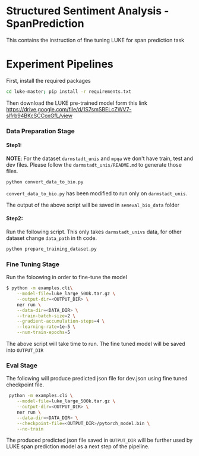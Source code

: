 #  Structured Sentiment Analysis -SpanPrediction
This contains the instruction of fine tuning LUKE for span prediction task
# Experiment Pipelines

First, install the required packages

```sh
cd luke-master; pip install -r requirements.txt
```
Then download the LUKE pre-trained model form this link https://drive.google.com/file/d/1S7smSBELcZWV7-slfrb94BKcSCCoxGfL/view


### Data Preparation Stage
#### Step1: 
**NOTE**: 
For the dataset `darmstadt_unis` and `mpqa` we don't have train, test and dev files. Please follow the `darmstadt_unis/README.md` to generate those files. 
```bash
python convert_data_to_bio.py
```
`convert_data_to_bio.py` has been modified to run only on `darmstadt_unis`.

The output of the above script will be saved in ``semeval_bio_data`` folder
#### Step2: 
Run the following script. This only takes ```darmstadt_univs``` data, for other dataset change ```data_path``` in th code. 
```bash
python prepare_training_dataset.py
```
### Fine Tuning Stage

Run the foloowing in order to fine-tune the model

```bash
$ python -m examples.cli\
    --model-file=luke_large_500k.tar.gz \
    --output-dir=<OUTPUT_DIR> \
    ner run \
    --data-dir=<DATA_DIR> \
    --train-batch-size=2 \
    --gradient-accumulation-steps=4 \
    --learning-rate=1e-5 \
    --num-train-epochs=5 
```
The above script will take time to run. The fine tuned model will be saved into ```OUTPUT_DIR```
### Eval Stage
The following will produce predicted json file for dev.json using fine tuned checkpoint file.
```bash
 python -m examples.cli \
    --model-file=luke_large_500k.tar.gz \
    --output-dir=<OUTPUT_DIR> \
    ner run \
    --data-dir=<DATA_DIR> \
    --checkpoint-file=<OUTPUT_DIR>/pytorch_model.bin \
    --no-train
```
The produced predicted json file saved in ```OUTPUT_DIR``` will be further used by LUKE span prediction model as a next step of the pipeline.
